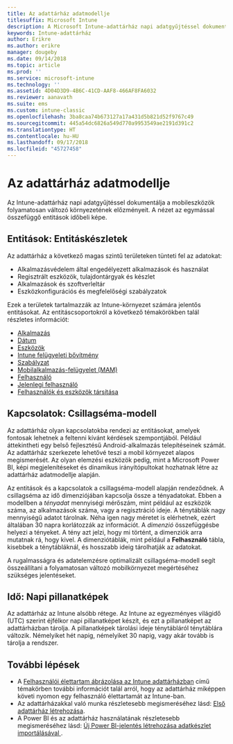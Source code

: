 ```yaml
---
title: Az adattárház adatmodellje
titlesuffix: Microsoft Intune
description: A Microsoft Intune-adattárház napi adatgyűjtéssel dokumentálja a folyamatosan változó mobilkörnyezet előzményeit.
keywords: Intune-adattárház
author: Erikre
ms.author: erikre
manager: dougeby
ms.date: 09/14/2018
ms.topic: article
ms.prod: ''
ms.service: microsoft-intune
ms.technology: ''
ms.assetid: 4D04D3D9-4B6C-41CD-AAF8-466AF8FA6032
ms.reviewer: aanavath
ms.suite: ems
ms.custom: intune-classic
ms.openlocfilehash: 3ba8caa74b673127a17a431d5b821d52f9767c49
ms.sourcegitcommit: 445a54dc6826a549d770a9953549ae2191d391c2
ms.translationtype: HT
ms.contentlocale: hu-HU
ms.lasthandoff: 09/17/2018
ms.locfileid: "45727458"
---
```

# <a name="data-warehouse-data-model"></a>Az adattárház adatmodellje

Az Intune-adattárház napi adatgyűjtéssel dokumentálja a mobileszközök folyamatosan változó környezetének előzményeit. A nézet az egymással összefüggő entitások időbeli képe.

## <a name="entities-entity-sets"></a>Entitások: Entitáskészletek

Az adattárház a következő magas szintű területeken tünteti fel az adatokat:

  -  Alkalmazásvédelem által engedélyezett alkalmazások és használat
  -  Regisztrált eszközök, tulajdontárgyak és készlet
  -  Alkalmazások és szoftverleltár
  -  Eszközkonfigurációs és megfelelőségi szabályzatok

Ezek a területek tartalmazzák az Intune-környezet számára jelentős entitásokat. Az entitáscsoportokról a következő témakörökben talál részletes információt:

  -  [Alkalmazás](reports-ref-application.md)
  -  [Dátum](reports-ref-date.md)
  -  [Eszközök](reports-ref-devices.md)
  -  [Intune felügyeleti bővítmény](reports-ref-intunemanagementextension.md)
  -  [Szabályzat](reports-ref-policy.md)
  -  [Mobilalkalmazás-felügyelet (MAM)](reports-ref-mobile-app-management.md)
  -  [Felhasználó](reports-ref-user.md)
  -  [Jelenlegi felhasználó](reports-ref-current-user.md)
  -  [Felhasználók és eszközök társítása](reports-ref-user-device.md)

## <a name="relationships-star-schema-model"></a>Kapcsolatok: Csillagséma-modell

Az adattárház olyan kapcsolatokba rendezi az entitásokat, amelyek fontosak lehetnek a feltenni kívánt kérdések szempontjából. Például áttekintheti egy belső fejlesztésű Android-alkalmazás telepítéseinek számát. Az adattárház szerkezete lehetővé teszi a mobil környezet alapos megismerését. Az olyan elemzési eszközök pedig, mint a Microsoft Power BI, képi megjelenítéseket és dinamikus irányítópultokat hozhatnak létre az adattárház adatmodellje alapján.

Az entitások és a kapcsolatok a csillagséma-modell alapján rendeződnek. A csillagséma az idő dimenziójában kapcsolja össze a tényadatokat. Ebben a modellben a *tényadat* mennyiségi mérőszám, mint például az eszközök száma, az alkalmazások száma, vagy a regisztráció ideje. A ténytáblák nagy mennyiségű adatot tárolnak. Néha igen nagy méretet is elérhetnek, ezért általában 30 napra korlátozzák az információt. A *dimenzió* összefüggésbe helyezi a tényeket. A tény azt jelzi, hogy mi történt, a dimenziók arra mutatnak rá, hogy kivel. A dimenziótáblák, mint például a **Felhasználó** tábla, kisebbek a ténytábláknál, és hosszabb ideig tárolhatják az adatokat. 

A rugalmasságra és adatelemzésre optimalizált csillagséma-modell segít összeállítani a folyamatosan változó mobilkörnyezet megértéséhez szükséges jelentéseket.

## <a name="time-daily-snapshots"></a>Idő: Napi pillanatképek

Az adattárház az Intune alsóbb rétege. Az Intune az egyezményes világidő (UTC) szerint éjfélkor napi pillanatképet készít, és ezt a pillanatképet az adattárházban tárolja. A pillanatképek tárolási ideje ténytábláról ténytáblára változik. Némelyiket hét napig, némelyiket 30 napig, vagy akár tovább is tárolja a rendszer.

## <a name="next-steps"></a>További lépések

 - A [Felhasználói élettartam ábrázolása az Intune adattárházban](reports-ref-user-timeline.md) című témakörben további információt talál arról, hogy az adattárház miképpen követi nyomon egy felhasználó élettartamát az Intune-ban.
 - Az adattárházakkal való munka részletesebb megismeréséhez lásd: [Első adattárház létrehozása](https://www.codeproject.com/Articles/652108/Create-First-Data-WareHouse).
 - A Power BI és az adattárház használatának részletesebb megismeréséhez lásd: [Új Power BI-jelentés létrehozása adatkészlet importálásával ](https://powerbi.microsoft.com/documentation/powerbi-service-create-a-new-report/). 
